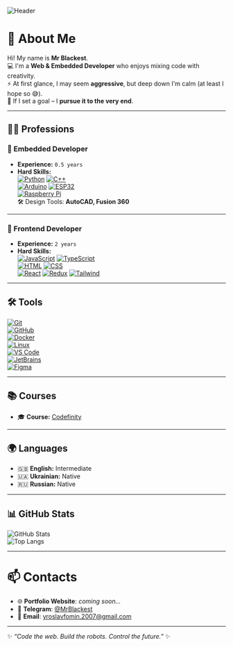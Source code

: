 ![Header](https://media.tenor.com/6sjd441LIRIAAAAd/future.gif)

# 👋 About Me  
Hi! My name is **Mr Blackest**.  
💻 I'm a **Web & Embedded Developer** who enjoys mixing code with creativity.  
⚡ At first glance, I may seem **aggressive**, but deep down I'm calm (at least I hope so 😅).  
🎯 If I set a goal – I **pursue it to the very end**.  

---

## 👨‍💻 Professions  

### 🔹 Embedded Developer  
- **Experience:** `0.5 years`  
- **Hard Skills:**  
  [![Python](https://img.shields.io/badge/-Python-090909?style=for-the-badge&logo=Python)](https://ru.wikipedia.org/wiki/Python)
  [![C++](https://img.shields.io/badge/-C++-090909?style=for-the-badge&logo=C%2B%2B)](https://ru.wikipedia.org/wiki/C%2B%2B)  
  [![Arduino](https://img.shields.io/badge/-Arduino-090909?style=for-the-badge&logo=Arduino)](https://www.arduino.cc/) 
  [![ESP32](https://img.shields.io/badge/-ESP32-090909?style=for-the-badge&logo=espressif)](https://www.espressif.com/)  
  [![Raspberry Pi](https://img.shields.io/badge/-Raspberry%20Pico-090909?style=for-the-badge&logo=raspberrypi)](https://www.raspberrypi.com/)  
  🛠️ Design Tools: **AutoCAD, Fusion 360**  

---

### 🔹 Frontend Developer  
- **Experience:** `2 years`  
- **Hard Skills:**  
  [![JavaScript](https://img.shields.io/badge/-JavaScript-090909?style=for-the-badge&logo=javascript)](https://ru.wikipedia.org/wiki/JavaScript)
  [![TypeScript](https://img.shields.io/badge/-TypeScript-090909?style=for-the-badge&logo=typescript)](https://ru.wikipedia.org/wiki/TypeScript)  
  [![HTML](https://img.shields.io/badge/-HTML-090909?style=for-the-badge&logo=html5)](https://ru.wikipedia.org/wiki/HTML) 
  [![CSS](https://img.shields.io/badge/-CSS-090909?style=for-the-badge&logo=css3)](https://ru.wikipedia.org/wiki/CSS)  
  [![React](https://img.shields.io/badge/-React-090909?style=for-the-badge&logo=react)](https://react.dev/) 
  [![Redux](https://img.shields.io/badge/-Redux-090909?style=for-the-badge&logo=redux)](https://redux.js.org/) 
  [![Tailwind](https://img.shields.io/badge/-Tailwind-090909?style=for-the-badge&logo=tailwindcss)](https://tailwindcss.com/)  

---

## 🛠️ Tools  

[![Git](https://img.shields.io/badge/-Git-090909?style=for-the-badge&logo=git)](https://git-scm.com/)  
[![GitHub](https://img.shields.io/badge/-GitHub-090909?style=for-the-badge&logo=github)](https://github.com/)  
[![Docker](https://img.shields.io/badge/-Docker-090909?style=for-the-badge&logo=docker)](https://www.docker.com/)  
[![Linux](https://img.shields.io/badge/-Linux-090909?style=for-the-badge&logo=linux)](https://www.linux.org/)  
[![VS Code](https://img.shields.io/badge/-VS%20Code-090909?style=for-the-badge&logo=visualstudiocode)](https://code.visualstudio.com/)  
[![JetBrains](https://img.shields.io/badge/-JetBrains-090909?style=for-the-badge&logo=jetbrains)](https://www.jetbrains.com/)  
[![Figma](https://img.shields.io/badge/-Figma-090909?style=for-the-badge&logo=figma)](https://www.figma.com/)  

---

## 📚 Courses  
- 🎓 **Course:** [Codefinity](https://codefinity.com/)  

---

## 🌍 Languages  
- 🇬🇧 **English:** Intermediate  
- 🇺🇦 **Ukrainian:** Native  
- 🇷🇺 **Russian:** Native  

---

## 📊 GitHub Stats  

![GitHub Stats](https://github-readme-stats.vercel.app/api?username=mrblackest17341&show_icons=true&theme=radical)  
![Top Langs](https://github-readme-stats.vercel.app/api/top-langs/?username=mrblackest17341&layout=compact&theme=radical)

---

# 📫 Contacts  
- 🌐 **Portfolio Website**: _coming soon..._  
- 💬 **Telegram**: [@MrBlackest](https://t.me/MrBlackest)  
- 📧 **Email**: yroslavfomin.2007@gmail.com 

---

✨ *“Code the web. Build the robots. Control the future.”* ✨
